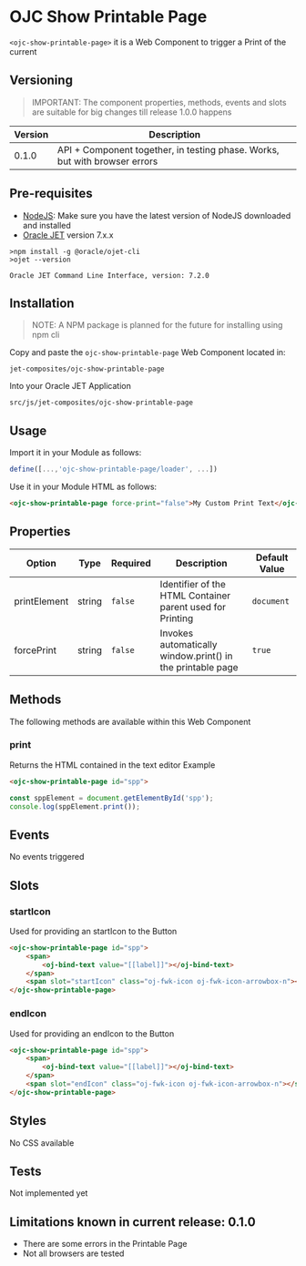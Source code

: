 # OJC Show Printable Page

```<ojc-show-printable-page>``` it is a Web Component to trigger a Print of the current 

## Versioning

> IMPORTANT: The component properties, methods, events and slots are suitable for big changes till release 1.0.0 happens

|Version| Description  |
|--|--|
| 0.1.0 | API + Component together, in testing phase. Works, but with browser errors |

## Pre-requisites
 - [NodeJS](https://nodejs.org/es/download/): Make sure you have the latest version of NodeJS downloaded and installed 
 - [Oracle JET](https://www.oracle.com/webfolder/technetwork/jet/index.html) version 7.x.x
```
>npm install -g @oracle/ojet-cli
>ojet --version

Oracle JET Command Line Interface, version: 7.2.0
```

## Installation
>NOTE: A NPM package is planned for the future for installing using npm cli

Copy and paste the ``ojc-show-printable-page`` Web Component located in:
```
jet-composites/ojc-show-printable-page
``` 
Into your Oracle JET Application 
```
src/js/jet-composites/ojc-show-printable-page
```
## Usage
Import it in your Module as follows:
```javascript
define([...,'ojc-show-printable-page/loader', ...])
```
Use it in your Module HTML as follows:
```html
<ojc-show-printable-page force-print="false">My Custom Print Text</ojc-show-printable-page>
```
## Properties
|Option|Type|Required|Description|Default Value
|--|--|--|--|--|
|printElement|string|``false``|Identifier of the HTML Container parent used for Printing|``document``|
|forcePrint|string|``false``|Invokes automatically window.print() in the printable page|``true``|

## Methods
The following methods are available within this Web Component
### print
Returns the HTML contained in the text editor
Example
```html
<ojc-show-printable-page id="spp">
```
```javascript
const sppElement = document.getElementById('spp');
console.log(sppElement.print());
```

## Events
No events triggered

## Slots
### startIcon
Used for providing an startIcon to the Button
```html
<ojc-show-printable-page id="spp">
    <span>
        <oj-bind-text value="[[label]]"></oj-bind-text>
    </span>
    <span slot="startIcon" class="oj-fwk-icon oj-fwk-icon-arrowbox-n"></span>
</ojc-show-printable-page>
```

### endIcon
Used for providing an endIcon to the Button
```html
<ojc-show-printable-page id="spp">
    <span>
        <oj-bind-text value="[[label]]"></oj-bind-text>
    </span>
    <span slot="endIcon" class="oj-fwk-icon oj-fwk-icon-arrowbox-n"></span>
</ojc-show-printable-page>
```

## Styles
No CSS available

## Tests
Not implemented yet

## Limitations known in current release: 0.1.0
- There are some errors in the Printable Page
- Not all browsers are tested
